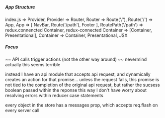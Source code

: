 ##### App Structure

index.js => Provider,
Provider => Router,
Router => Route('/'),
Route('/') => App,
App => [ NavBar, Route('/path'), Footer ],
RoutePath('/path') => redux.connencted Container,
redux-connected Container => [Container, Presentational],
Container => Container, Presentational, JSX


##### Focus
~~ API calls trigger actions (not the other way around) ~~ 
nevermind actually this seems terrible

instead I have an api module that accepts api request, and 
dynamically creates an action for that promise... unless the request fails, 
this promise is not tied to the completion of the original api request, 
but rather the sucsess boolean passed within the reponse 
this way I don't have worry about resolving errors within reducer case statements

every object in the store has a messages prop, which accepts req.flash on every server call